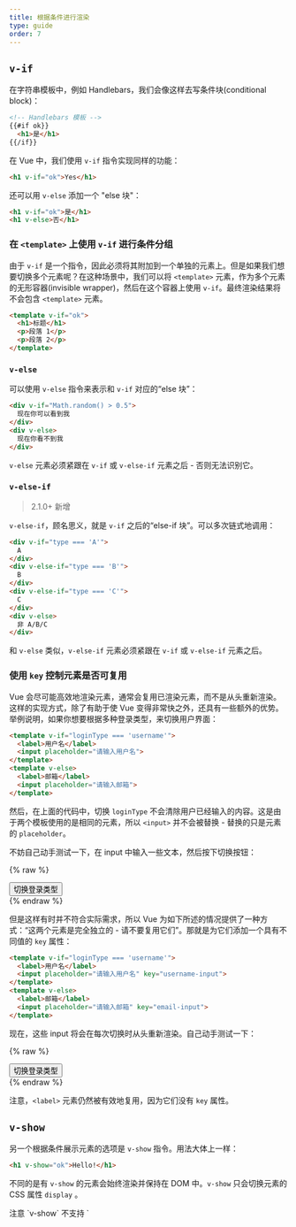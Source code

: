 ```yaml
---
title: 根据条件进行渲染
type: guide
order: 7
---
```


## `v-if`

在字符串模板中，例如 Handlebars，我们会像这样去写条件块(conditional block)：

``` html
<!-- Handlebars 模板 -->
{{#if ok}}
  <h1>是</h1>
{{/if}}
```

在 Vue 中，我们使用 `v-if` 指令实现同样的功能：

``` html
<h1 v-if="ok">Yes</h1>
```

还可以用 `v-else` 添加一个 "else 块"：

``` html
<h1 v-if="ok">是</h1>
<h1 v-else>否</h1>
```

### 在 `<template>` 上使用 `v-if` 进行条件分组

由于 `v-if` 是一个指令，因此必须将其附加到一个单独的元素上。但是如果我们想要切换多个元素呢？在这种场景中，我们可以将 `<template>` 元素，作为多个元素的无形容器(invisible wrapper)，然后在这个容器上使用 `v-if`。最终渲染结果将不会包含 `<template>` 元素。

``` html
<template v-if="ok">
  <h1>标题</h1>
  <p>段落 1</p>
  <p>段落 2</p>
</template>
```

### `v-else`

可以使用 `v-else` 指令来表示和 `v-if` 对应的“else 块”：

``` html
<div v-if="Math.random() > 0.5">
  现在你可以看到我
</div>
<div v-else>
  现在你看不到我
</div>
```

`v-else` 元素必须紧跟在 `v-if` 或 `v-else-if` 元素之后 - 否则无法识别它。

### `v-else-if`

> 2.1.0+ 新增

`v-else-if`，顾名思义，就是 `v-if` 之后的“else-if 块”。可以多次链式地调用：

```html
<div v-if="type === 'A'">
  A
</div>
<div v-else-if="type === 'B'">
  B
</div>
<div v-else-if="type === 'C'">
  C
</div>
<div v-else>
  非 A/B/C
</div>
```

和 `v-else` 类似，`v-else-if` 元素必须紧跟在 `v-if` 或 `v-else-if` 元素之后。

### 使用 `key` 控制元素是否可复用

Vue 会尽可能高效地渲染元素，通常会复用已渲染元素，而不是从头重新渲染。这样的实现方式，除了有助于使 Vue 变得非常快之外，还具有一些额外的优势。举例说明，如果你想要根据多种登录类型，来切换用户界面：

``` html
<template v-if="loginType === 'username'">
  <label>用户名</label>
  <input placeholder="请输入用户名">
</template>
<template v-else>
  <label>邮箱</label>
  <input placeholder="请输入邮箱">
</template>
```

然后，在上面的代码中，切换 `loginType` 不会清除用户已经输入的内容。这是由于两个模板使用的是相同的元素，所以 `<input>` 并不会被替换 - 替换的只是元素的 `placeholder`。

不妨自己动手测试一下，在 input 中输入一些文本，然后按下切换按钮：

{% raw %}
<div id="no-key-example" class="demo">
  <div>
    <template v-if="loginType === 'username'">
      <label>用户名</label>
      <input placeholder="请输入用户名">
    </template>
    <template v-else>
      <label>邮箱</label>
      <input placeholder="请输入邮箱">
    </template>
  </div>
  <button @click="toggleLoginType">切换登录类型</button>
</div>
<script>
new Vue({
  el: '#no-key-example',
  data: {
    loginType: 'username'
  },
  methods: {
    toggleLoginType: function () {
      return this.loginType = this.loginType === 'username' ? 'email' : 'username'
    }
  }
})
</script>
{% endraw %}

但是这样有时并不符合实际需求，所以 Vue 为如下所述的情况提供了一种方式：“这两个元素是完全独立的 - 请不要复用它们”。那就是为它们添加一个具有不同值的 `key` 属性：

``` html
<template v-if="loginType === 'username'">
  <label>用户名</label>
  <input placeholder="请输入用户名" key="username-input">
</template>
<template v-else>
  <label>邮箱</label>
  <input placeholder="请输入邮箱" key="email-input">
</template>
```

现在，这些 input 将会在每次切换时从头重新渲染。自己动手测试一下：

{% raw %}
<div id="key-example" class="demo">
  <div>
    <template v-if="loginType === 'username'">
      <label>用户名</label>
      <input placeholder="请输入用户名" key="username-input">
    </template>
    <template v-else>
      <label>邮箱</label>
      <input placeholder="请输入邮箱" key="email-input">
    </template>
  </div>
  <button @click="toggleLoginType">切换登录类型</button>
</div>
<script>
new Vue({
  el: '#key-example',
  data: {
    loginType: 'username'
  },
  methods: {
    toggleLoginType: function () {
      return this.loginType = this.loginType === 'username' ? 'email' : 'username'
    }
  }
})
</script>
{% endraw %}

注意，`<label>` 元素仍然被有效地复用，因为它们没有 `key` 属性。

## `v-show`

另一个根据条件展示元素的选项是 `v-show` 指令。用法大体上一样：

``` html
<h1 v-show="ok">Hello!</h1>
```

不同的是有 `v-show` 的元素会始终渲染并保持在 DOM 中。`v-show` 只会切换元素的 CSS 属性 `display` 。

<p class="tip">注意 `v-show` 不支持 `<template>` 元素。</p>

## `v-if` 和 `v-show`

`v-if` 是真实的条件渲染，因为它会确保条件块在切换当中适当地销毁与重建条件块内的事件监听器和子组件。

`v-if` 也是**惰性的**：如果在初始渲染时条件为假，则什么也不做——在条件第一次变为真时才开始局部编译（编译会被缓存起来）。

相比之下，`v-show` 简单得多 - 元素始终被编译并保留，只基于 CSS 切换。

一般来说， `v-if` 有更高的切换消耗而 `v-show` 有更高的初始渲染消耗。因此，如果需要频繁切换使用 `v-show` 较好，如果在运行时条件不大可能改变则使用 `v-if` 较好。

## `v-if` 与 `v-for` 一起使用

当与 `v-if` 一起使用时，`v-for` 具有比 `v-if` 更高的优先级。 相关的详细信息，请参阅<a href="../guide/list.html#V-for-and-v-if">列表渲染指南</a>。

***

> 原文：https://vuejs.org/v2/guide/conditional.html

***
